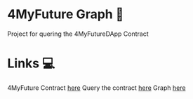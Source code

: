# 4MyFuture Graph 📡

Project for quering the 4MyFutureDApp Contract

# Links 💻

4MyFuture Contract [here](https://github.com/4myfutureapp/4myfuture-contract)
Query the contract [here](https://api.thegraph.com/subgraphs/name/edwardsvo/for-my-future/graphql)
Graph [here](https://thegraph.com/hosted-service/subgraph/edwardsvo/for-my-future)


